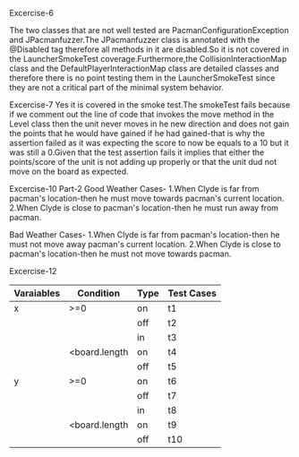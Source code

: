 Excercise-6

The two classes that are not well tested are PacmanConfigurationException and JPacmanfuzzer.The JPacmanfuzzer class is annotated with the @Disabled tag
therefore all methods in it are disabled.So it is not covered in the LauncherSmokeTest coverage.Furthermore,the CollisionInteractionMap class and the
DefaultPlayerInteractionMap class are detailed classes and therefore there is no point testing them in the LauncherSmokeTest since they are not a 
critical part of the minimal system behavior.

Excercise-7
Yes it is covered in the smoke test.The smokeTest fails because if we comment out the line of code that invokes the move method in the Level class then
the unit never moves in he new direction and does not gain the points that he would have gained if he had gained-that is why the assertion failed as it was
expecting the score to now be equals to a 10 but it was still a 0.Given that the test assertion fails it implies that either the points/score of the unit is
not adding up properly or that the unit dud not move on the board as expected.

Excercise-10
Part-2
  Good Weather Cases-
  1.When Clyde is far from pacman's location-then he must move towards pacman's current location.
  2.When Clyde is close to pacman's location-then he must run away from pacman.
  
  Bad Weather Cases-
  1.When Clyde is far from pacman's location-then he must not  move away pacman's current location.
  2.When Clyde is close to pacman's location-then he must not move towards pacman.
  
  
 Excercise-12
 

 
  
 | Varaiables | Condition |  Type   | Test Cases   |
 | ------     | ------    | --------| ---------    |
 |     x      |  >=0            |   on   |      t1      | 
 |            |                 |   off  |      t2      | 
 |            |                 |   in   |      t3      | 
 |            |  <board.length  |   on   |      t4      | 
 |            |                 |   off  |      t5      | 
 |     y      |  >=0            |   on   |      t6      | 
 |            |                 |   off  |      t7      | 
 |            |                 |   in   |      t8      | 
 |            |  <board.length  |   on   |      t9      | 
 |            |                 |   off  |      t10     |



